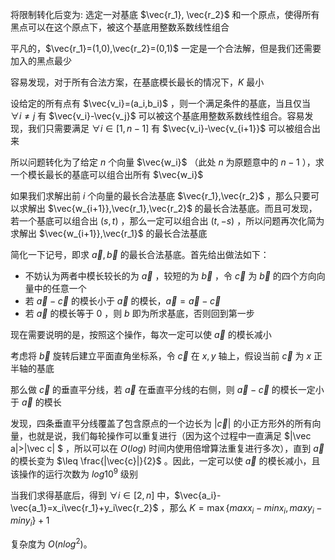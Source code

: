 将限制转化后变为: 选定一对基底 $\vec{r_1}, \vec{r_2}$ 和一个原点，使得所有黑点可以在这个原点下，被这个基底用整数系数线性组合

平凡的，$\vec{r_1}=(1,0),\vec{r_2}=(0,1)$ 一定是一个合法解，但是我们还需要加入的黑点最少

容易发现，对于所有合法方案，在基底模长最长的情况下，$K$ 最小

设给定的所有点有 $\vec{v_i}=(a_i,b_i)$ ，则一个满足条件的基底，当且仅当 $\forall i\not= j$ 有 $\vec{v_i}-\vec{v_j}$ 可以被这个基底用整数系数线性组合。容易发现，我们只需要满足 $\forall i\in[1,n-1]$ 有 $\vec{v_i}-\vec{v_{i+1}}$ 可以被组合出来

所以问题转化为了给定 $n$ 个向量 $\vec{w_i}$ （此处 $n$ 为原题意中的 $n-1$ ），求一个模长最长的基底可以组合出所有 $\vec{w_i}$

如果我们求解出前 $i$ 个向量的最长合法基底 $\vec{r_1},\vec{r_2}$ ，那么只要可以求解出 $\vec{w_{i+1}},\vec{r_1},\vec{r_2}$ 的最长合法基底。而且可发现，若一个基底可以组合出 $(s,t)$ ，那么一定可以组合出 $(t,-s)$ ，所以问题再次化简为求解出 $\vec{w_{i+1}},\vec{r_1}$ 的最长合法基底

简化一下记号，即求 $\vec{a},\vec{b}$ 的最长合法基底。首先给出做法如下：

- 不妨认为两者中模长较长的为 $\vec{a}$ ，较短的为 $\vec{b}$ ，令 $\vec{c}$ 为 $\vec{b}$ 的四个方向向量中的任意一个
- 若 $\vec{a}-\vec{c}$ 的模长小于 $\vec{a}$ 的模长，$\vec{a}=\vec{a}-\vec{c}$
- 若 $\vec{a}$ 的模长等于 $0$ ，则 $b$ 即为所求基底，否则回到第一步

现在需要说明的是，按照这个操作，每次一定可以使 $\vec{a}$ 的模长减小

考虑将 $\vec{b}$ 旋转后建立平面直角坐标系，令 $\vec{c}$ 在 $x,y$ 轴上，假设当前 $\vec{c}$ 为 $x$ 正半轴的基底

那么做 $\vec{c}$ 的垂直平分线，若 $\vec{a}$ 在垂直平分线的右侧，则 $\vec{a}-\vec{c}$ 的模长一定小于 $\vec{a}$ 的模长

发现，四条垂直平分线覆盖了包含原点的一个边长为 $|\vec{c}|$ 的小正方形外的所有向量，也就是说，我们每轮操作可以重复进行（因为这个过程中一直满足 $|\vec a|>|\vec c| $ ，所以可以在 $O(log)$ 时间内使用倍增算法重复进行多次），直到 $\vec{a}$ 的模长变为 $\leq \frac{|\vec{c}|}{2}$ 。因此，一定可以使 $\vec{a}$ 的模长减小，且该操作的运行次数为 $log 10^9$ 级别

当我们求得基底后，得到 $\forall i\in[2,n]$ 中，$\vec{a_i}-\vec{a_1}=x_i\vec{r_1}+y_i\vec{r_2}$ ，那么 $K=\max\{maxx_i-minx_i,maxy_i-miny_i\}+1$

复杂度为 $O(n log^2)$。

